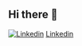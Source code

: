 ## Hi there 👋

<!--
**TsukiNi22/TsukiNi22** is a ✨ _special_ ✨ repository because its `README.md` (this file) appears on your GitHub profile.

Here are some ideas to get you started:

- 🔭 I’m currently working on ...
- 🌱 I’m currently learning ...
- 👯 I’m looking to collaborate on ...
- 🤔 I’m looking for help with ...
- 💬 Ask me about ...
- 📫 How to reach me: ...
- 😄 Pronouns: ...
- ⚡ Fun fact: ...
-->
[![Linkedin]()](https://fr.linkedin.com/in/mat-dumoulin)
[Linkedin](https://img.shields.io/badge/Linkedin-blue?style=for-the-badge&logo=linkedin&logoColor=white&logoSize=auto&labelColor=navy&link=https%3A%2F%2Fwww.linkedin.com%2Fin%2Fmat-dumoulin)
